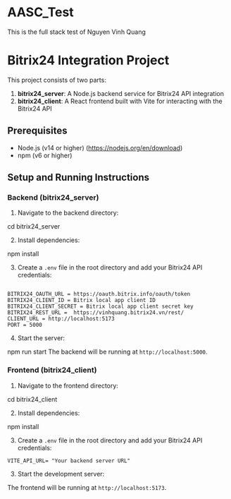 # AASC_Test
This is the full stack test of Nguyen Vinh Quang

# Bitrix24 Integration Project

This project consists of two parts:
1. **bitrix24_server**: A Node.js backend service for Bitrix24 API integration
2. **bitrix24_client**: A React frontend built with Vite for interacting with the Bitrix24 API

## Prerequisites

- Node.js (v14 or higher) (https://nodejs.org/en/download)
- npm (v6 or higher)

## Setup and Running Instructions

### Backend (bitrix24_server)

1. Navigate to the backend directory:

cd bitrix24_server

2. Install dependencies:

npm install

3. Create a `.env` file in the root directory and add your Bitrix24 API credentials:
```

BITRIX24_OAUTH_URL = https://oauth.bitrix.info/oauth/token
BITRIX24_CLIENT_ID = Bitrix local app client ID
BITRIX24_CLIENT_SECRET = Bitrix local app client secret key
BITRIX24_REST_URL =  https://vinhquang.bitrix24.vn/rest/
CLIENT_URL = http://localhost:5173
PORT = 5000
```
4. Start the server:

npm run start
The backend will be running at `http://localhost:5000`.

### Frontend (bitrix24_client)

1. Navigate to the frontend directory:

cd bitrix24_client

2. Install dependencies:

npm install

3. Create a `.env` file in the root directory and add your Bitrix24 API credentials:
```
VITE_API_URL= "Your backend server URL"
```

3. Start the development server:

The frontend will be running at `http://localhost:5173`.
